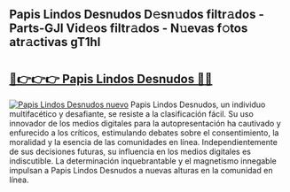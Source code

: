 ## Papis Lindos Desnudos D𝚎sn𝚞dos filtr𝚊dos - Parts-GJI Vid𝚎os filtr𝚊dos - N𝚞evas f𝚘tos atr𝚊ctivas gT1hl

# <h2><a href="http://mb9eag.tromn.icu/?c=Papis+Lindos+Desnudos">🔗👉👉👉 Papis Lindos Desnudos 🔗🔗</a></h2>

[![Papis Lindos Desnudos nuevo](https://i.imgur.com/pEAQMta.gif)](http://mb9eag.tromn.icu/?c=Papis+Lindos+Desnudos)
Papis Lindos Desnudos, un individuo multifacético y desafiante, se resiste a la clasificación fácil. Su uso innovador de los medios digitales para la autopresentación ha cautivado y enfurecido a los críticos, estimulando debates sobre el consentimiento, la moralidad y la esencia de las comunidades en línea. Independientemente de sus decisiones futuras, su influencia en los medios digitales es indiscutible. La determinación inquebrantable y el magnetismo innegable impulsan a Papis Lindos Desnudos a nuevas alturas en la comunidad en línea.
